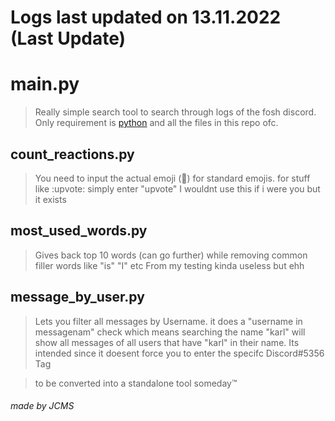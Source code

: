 # Logs last updated on 13.11.2022 (Last Update)


# main.py
> Really simple search tool to search through logs of the fosh discord.
> Only requirement is [python](https://www.python.org/downloads/) and all the files in this repo ofc.

## count_reactions.py
> You need to input the actual emoji (🤡) for standard emojis.
> for stuff like :upvote: simply enter "upvote"
> I wouldnt use this if i were you but it exists

## most_used_words.py
> Gives back top 10 words (can go further) while removing common filler words like "is" "I" etc
> From my testing kinda useless but ehh

## message_by_user.py
> Lets you filter all messages by Username.
> it does a "username in messagenam" check which means searching the name "karl" will show all messages of all users that have "karl" in their name.
> Its intended since it doesent force you to enter the specifc Discord#5356 Tag

> to be converted into a standalone tool someday™

###### made by JCMS
